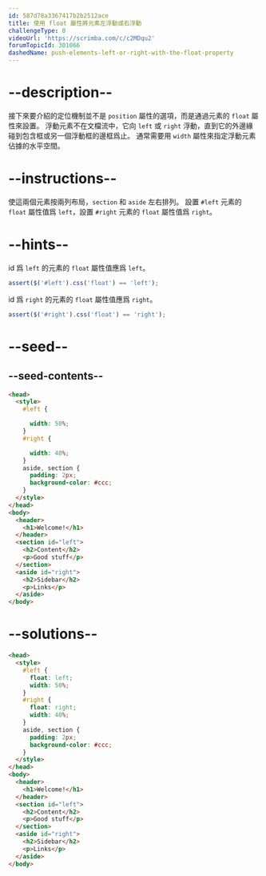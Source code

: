 ```yaml
---
id: 587d78a3367417b2b2512ace
title: 使用 float 屬性將元素左浮動或右浮動
challengeType: 0
videoUrl: 'https://scrimba.com/c/c2MDqu2'
forumTopicId: 301066
dashedName: push-elements-left-or-right-with-the-float-property
---
```


# --description--

接下來要介紹的定位機制並不是 `position` 屬性的選項，而是通過元素的 `float` 屬性來設置。 浮動元素不在文檔流中，它向 `left` 或 `right` 浮動，直到它的外邊緣碰到包含框或另一個浮動框的邊框爲止。 通常需要用 `width` 屬性來指定浮動元素佔據的水平空間。

# --instructions--

使這兩個元素按兩列布局，`section` 和 `aside` 左右排列。 設置 `#left` 元素的 `float` 屬性值爲 `left`，設置 `#right` 元素的 `float` 屬性值爲 `right`。

# --hints--

id 爲 `left` 的元素的 `float` 屬性值應爲 `left`。

```js
assert($('#left').css('float') == 'left');
```

id 爲 `right` 的元素的 `float` 屬性值應爲 `right`。

```js
assert($('#right').css('float') == 'right');
```

# --seed--

## --seed-contents--

```html
<head>
  <style>
    #left {

      width: 50%;
    }
    #right {

      width: 40%;
    }
    aside, section {
      padding: 2px;
      background-color: #ccc;
    }
  </style>
</head>
<body>
  <header>
    <h1>Welcome!</h1>
  </header>
  <section id="left">
    <h2>Content</h2>
    <p>Good stuff</p>
  </section>
  <aside id="right">
    <h2>Sidebar</h2>
    <p>Links</p>
  </aside>
</body>
```

# --solutions--

```html
<head>
  <style>
    #left {
      float: left;
      width: 50%;
    }
    #right {
      float: right;
      width: 40%;
    }
    aside, section {
      padding: 2px;
      background-color: #ccc;
    }
  </style>
</head>
<body>
  <header>
    <h1>Welcome!</h1>
  </header>
  <section id="left">
    <h2>Content</h2>
    <p>Good stuff</p>
  </section>
  <aside id="right">
    <h2>Sidebar</h2>
    <p>Links</p>
  </aside>
</body>
```
